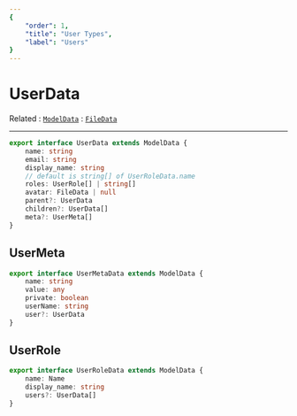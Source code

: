 ```yaml
---
{
	"order": 1,
	"title": "User Types",
	"label": "Users"
}
---
```

# UserData

Related
: [`ModelData`](/types/ModelData)
: [`FileData`](/types/FileData)

---

```typescript
export interface UserData extends ModelData {
	name: string
	email: string
	display_name: string
	// default is string[] of UserRoleData.name
	roles: UserRole[] | string[]
	avatar: FileData | null
	parent?: UserData
	children?: UserData[]
	meta?: UserMeta[]
}
```

## UserMeta

```typescript
export interface UserMetaData extends ModelData {
	name: string
	value: any
	private: boolean
	userName: string
	user?: UserData
}
```

## UserRole

```typescript
export interface UserRoleData extends ModelData {
	name: Name
	display_name: string
	users?: UserData[]
}
```
